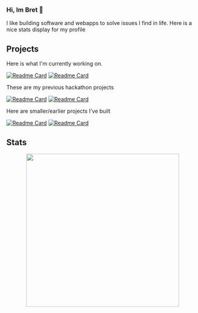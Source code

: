 ### Hi, Im Bret 👋 

I like building software and webapps to solve issues I find in life. Here is a nice stats display for my profile

## Projects
Here is what I'm currently working on.

[![Readme Card](https://github-readme-stats.vercel.app/api/pin/?username=btpf&repo=Alexandria&theme=swift)](https://github.com/btpf/Alexandria)
[![Readme Card](https://github-readme-stats.vercel.app/api/pin/?username=btpf&repo=Python-Notes&theme=swift)](https://github.com/btpf/Python-Notes)

These are my previous hackathon projects

[![Readme Card](https://github-readme-stats.vercel.app/api/pin/?username=btpf&repo=karb)](https://github.com/btpf/karb)
[![Readme Card](https://github-readme-stats.vercel.app/api/pin/?username=btpf&repo=FastDrop)](https://github.com/btpf/FastDrop)

Here are smaller/earlier projects I've built

[![Readme Card](https://github-readme-stats.vercel.app/api/pin/?username=btpf&repo=MoneyAssistant)](https://github.com/btpf/MoneyAssistant)
[![Readme Card](https://github-readme-stats.vercel.app/api/pin/?username=btpf&repo=ForceClose)](https://github.com/btpf/ForceClose)



## Stats
<div align="center"> <img height="400px" src="https://github-readme-stats.vercel.app/api/top-langs/?username=btpf&layout=pie"></div>

<!--
**btpf/btpf** is a ✨ _special_ ✨ repository because its `README.md` (this file) appears on your GitHub profile.

Here are some ideas to get you started:

- 🔭 I’m currently working on ...
- 🌱 I’m currently learning ...
- 👯 I’m looking to collaborate on ...
- 🤔 I’m looking for help with ...
- 💬 Ask me about ...
- 📫 How to reach me: ...
- 😄 Pronouns: ...
- ⚡ Fun fact: ...
-->
